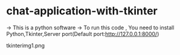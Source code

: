 # chat-application-with-tkinter
-> This is a python software
-> To run this code , You need to install Python,Tkinter,Server port(Default port:http://127.0.0.1:8000/)


tkinterimg1.png
